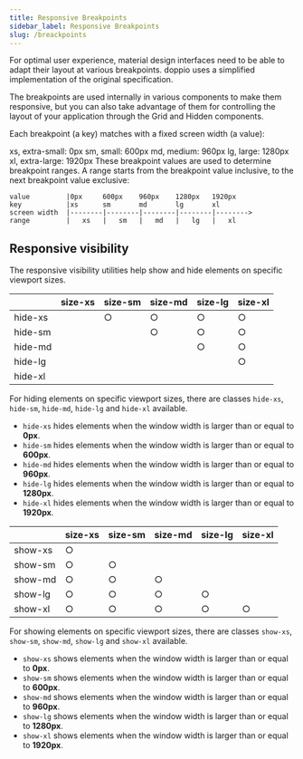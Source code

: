 ```yaml
---
title: Responsive Breakpoints
sidebar_label: Responsive Breakpoints
slug: /breackpoints
---
```


For optimal user experience, material design interfaces need to be able to adapt their layout at various breakpoints. doppio uses a simplified implementation of the original specification.

The breakpoints are used internally in various components to make them responsive, but you can also take advantage of them for controlling the layout of your application through the Grid and Hidden components.

Each breakpoint (a key) matches with a fixed screen width (a value):

xs, extra-small: 0px
sm, small: 600px
md, medium: 960px
lg, large: 1280px
xl, extra-large: 1920px
These breakpoint values are used to determine breakpoint ranges. A range starts from the breakpoint value inclusive, to the next breakpoint value exclusive:

```
value         |0px     600px    960px    1280px   1920px
key           |xs      sm       md       lg       xl
screen width  |--------|--------|--------|--------|-------->
range         |   xs   |   sm   |   md   |   lg   |   xl
```

## Responsive visibility

The responsive visibility utilities help show and hide elements on specific viewport sizes.

|         | size-xs | size-sm | size-md | size-lg | size-xl |
| ------- | ------- | ------- | ------- | ------- | ------- |
| hide-xs |         | ○       | ○       | ○       | ○       |
| hide-sm |         |         | ○       | ○       | ○       |
| hide-md |         |         |         | ○       | ○       |
| hide-lg |         |         |         |         | ○       |
| hide-xl |         |         |         |         |         |

For hiding elements on specific viewport sizes, there are classes <code>hide-xs</code>, <code>hide-sm</code>, <code>hide-md</code>, <code>hide-lg</code> and <code>hide-xl</code> available.

* ```hide-xs``` hides elements when the window width is larger than or equal to <strong>0px</strong>.
* ```hide-sm``` hides elements when the window width is larger than or equal to <strong>600px</strong>.
* ```hide-md``` hides elements when the window width is larger than or equal to <strong>960px</strong>.
* ```hide-lg``` hides elements when the window width is larger than or equal to <strong>1280px</strong>.
* ```hide-xl``` hides elements when the window width is larger than or equal to <strong>1920px</strong>.


|         | size-xs | size-sm | size-md | size-lg | size-xl |
| ------- | ------- | ------- | ------- | ------- | ------- |
| show-xs | ○       |         |         |         |         |
| show-sm | ○       | ○       |         |         |         |
| show-md | ○       | ○       | ○       |         |         |
| show-lg | ○       | ○       | ○       | ○       |         |
| show-xl | ○       | ○       | ○       | ○       | ○       |

For showing elements on specific viewport sizes, there are classes <code>show-xs</code>, <code>show-sm</code>, <code>show-md</code>, <code>show-lg</code> and <code>show-xl</code> available.

* ```show-xs``` shows elements when the window width is larger than or equal to <strong>0px</strong>.
* ```show-sm``` shows elements when the window width is larger than or equal to <strong>600px</strong>.
* ```show-md``` shows elements when the window width is larger than or equal to <strong>960px</strong>.
* ```show-lg``` shows elements when the window width is larger than or equal to <strong>1280px</strong>.
* ```show-xl``` shows elements when the window width is larger than or equal to <strong>1920px</strong>.